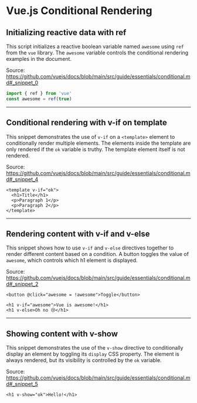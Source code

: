 # Vue.js Conditional Rendering

## Initializing reactive data with ref

This script initializes a reactive boolean variable named `awesome` using `ref` from the `vue` library. The `awesome` variable controls the conditional rendering examples in the document.

Source: https://github.com/vuejs/docs/blob/main/src/guide/essentials/conditional.md#_snippet_0

```javascript
import { ref } from 'vue'
const awesome = ref(true)
```

---

## Conditional rendering with v-if on template

This snippet demonstrates the use of `v-if` on a `<template>` element to conditionally render multiple elements. The elements inside the template are only rendered if the `ok` variable is truthy. The template element itself is not rendered.

Source: https://github.com/vuejs/docs/blob/main/src/guide/essentials/conditional.md#_snippet_4

```vue-html
<template v-if="ok">
  <h1>Title</h1>
  <p>Paragraph 1</p>
  <p>Paragraph 2</p>
</template>
```

---

## Rendering content with v-if and v-else

This snippet shows how to use `v-if` and `v-else` directives together to render different content based on a condition. A button toggles the value of `awesome`, which controls which h1 element is displayed.

Source: https://github.com/vuejs/docs/blob/main/src/guide/essentials/conditional.md#_snippet_2

```vue-html
<button @click="awesome = !awesome">Toggle</button>

<h1 v-if="awesome">Vue is awesome!</h1>
<h1 v-else>Oh no 😢</h1>
```

---

## Showing content with v-show

This snippet demonstrates the use of the `v-show` directive to conditionally display an element by toggling its `display` CSS property. The element is always rendered, but its visibility is controlled by the `ok` variable.

Source: https://github.com/vuejs/docs/blob/main/src/guide/essentials/conditional.md#_snippet_5

```vue-html
<h1 v-show="ok">Hello!</h1>
```

